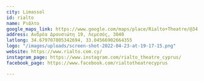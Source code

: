 ```yaml
---
city: Limassol
id: rialto
name: Ριάλτο
google_maps_link: https://www.google.com/maps/place/Rialto+Theatre/@34.6795049,33.0434696,17z/data=!3m1!4b1!4m5!3m4!1s0x14e7331ab1ec9197:0xdf6e42bed1d077b1!8m2!3d34.6795049!4d33.0456583
address: Ανδρέα Δρουσιώτη 19, Λεμεσός, 3040
latlong: 34.679707805342694, 33.04566902664355
logo: "/images/uploads/screen-shot-2022-04-23-at-19-17-15.png"
website: https://www.rialto.com.cy/
instagram_page: https://www.instagram.com/rialto_theatre_cyprus/
facebook_page: https://www.facebook.com/rialtotheatrecyprus

---
```

